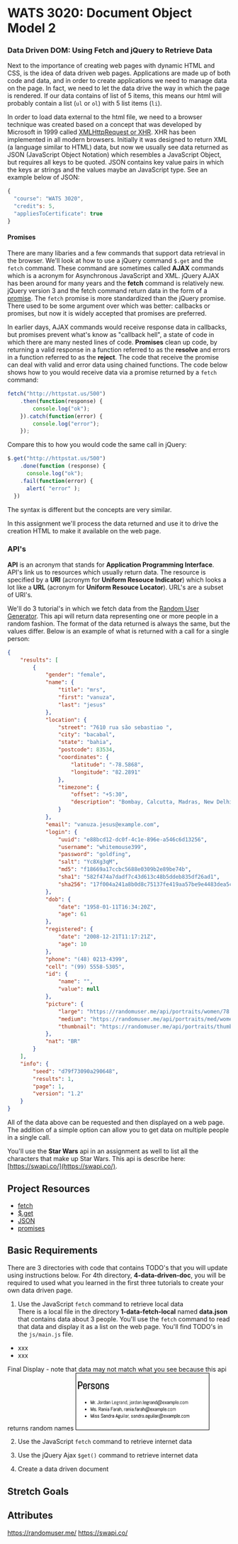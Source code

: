 # WATS 3020: Document Object Model 2
### Data Driven DOM: Using Fetch and jQuery to Retrieve Data

Next to the importance of creating web pages with dynamic HTML and CSS, is the idea of data driven web pages.  Applications are made up of both code and data, and in order to create applications we need to manage data on the page.  In fact, we need to let the data drive the way in which the page is rendered.  If our data contains of list of 5 items, this means our html will probably contain a list (`ul` or `ol`) with 5 list items (`li`).

In order to load data external to the html file, we need to a browser technique was created based on a concept that was developed by Microsoft in 1999 called [XMLHttpRequest or XHR](https://en.wikipedia.org/wiki/XMLHttpRequest).  XHR has been implemented in all modern browsers.  Initially it was designed to return XML (a language similar to HTML) data, but now we usually see data returned as JSON (JavaScript Object Notation) which resembles a JavaScript Object, but requires all keys to be quoted. JSON contains key value pairs in which the keys ar strings and the values maybe an JavaScript type. See an example below of JSON:
```JavaScript
{
  "course": "WATS 3020",
  "credit"s: 5,
  "appliesToCertificate": true
}
```
#### Promises
There are many libaries and a few commands that support data retrieval in the browser. We'll look at how to use a jQuery command `$.get` and the `fetch` command. These command are sometimes called  **AJAX** commands which is a acronym for Asynchronous JavaScript and XML.  jQuery AJAX has been around for many years and the **fetch** command is relatively new.  jQuery version 3 and the fetch command return data in the form of a [promise](https://developer.mozilla.org/en-US/docs/Web/JavaScript/Reference/Global_Objects/Promise).  The `fetch` promise is more standardized than the jQuery promise. There used to be some argument over which was better: callbacks or promises, but now it is widely accepted that promises are preferred.

In earlier days, AJAX commands would receive response data in callbacks, but promises prevent what's know as "callback hell", a state of code in which there are many nested lines of code.  **Promises** clean up code, by returning a valid response in a function referred to as the **resolve** and errors in a function referred to as the **reject**. The code that receive the promise can deal with valid and error data using chained functions.  The code below shows how to you would receive data via a promise returned by a `fetch` command:
```JavaScript
fetch("http://httpstat.us/500")
    .then(function(response) {
        console.log("ok");
    }).catch(function(error) {
        console.log("error");
    });
```
Compare this to how you would code the same call in jQuery:
```JavaSCript
$.get("http://httpstat.us/500")
    .done(function (response) {
      console.log("ok");
    .fail(function(error) {
      alert( "error" );
  })
```
The syntax is different but the concepts are very similar.

In this assignment we'll process the data returned and use it to drive the creation HTML to make it available on the web page.

### API's
**API** is an acronym that stands for **Application Programming Interface**.  API's link us to resources which usually return data.  The resource is specified by a **URI** (acronym for **Uniform Resouce Indicator**) which looks a lot like a **URL** (acronym for **Uniform Resouce Locator**). URL's are a subset of URI's. 

We'll do 3 tutorial's in which we fetch data from the [Random User Generator](https://randomuser.me).  This api will return data representing one or more people in a random fashion.  The format of the data returned is always the same, but the values differ.  Below is an example of what is returned with a call for a single person:
```JSON
{
    "results": [
        {
            "gender": "female",
            "name": {
                "title": "mrs",
                "first": "vanuza",
                "last": "jesus"
            },
            "location": {
                "street": "7610 rua são sebastiao ",
                "city": "bacabal",
                "state": "bahia",
                "postcode": 83534,
                "coordinates": {
                    "latitude": "-78.5868",
                    "longitude": "82.2891"
                },
                "timezone": {
                    "offset": "+5:30",
                    "description": "Bombay, Calcutta, Madras, New Delhi"
                }
            },
            "email": "vanuza.jesus@example.com",
            "login": {
                "uuid": "e88bcd12-dc0f-4c1e-896e-a546c6d13256",
                "username": "whitemouse399",
                "password": "goldfing",
                "salt": "Yc8Xg3qM",
                "md5": "f18669a17ccbc5688e0309b2e89be74b",
                "sha1": "582f474a7dadf7c43d613c48b5ddeb835df26ad1",
                "sha256": "17f004a241a8b0d8c75137fe419aa57be9e4483dea5cb4ca43acb12e18598c72"
            },
            "dob": {
                "date": "1958-01-11T16:34:20Z",
                "age": 61
            },
            "registered": {
                "date": "2008-12-21T11:17:21Z",
                "age": 10
            },
            "phone": "(48) 0213-4399",
            "cell": "(99) 5558-5305",
            "id": {
                "name": "",
                "value": null
            },
            "picture": {
                "large": "https://randomuser.me/api/portraits/women/78.jpg",
                "medium": "https://randomuser.me/api/portraits/med/women/78.jpg",
                "thumbnail": "https://randomuser.me/api/portraits/thumb/women/78.jpg"
            },
            "nat": "BR"
        }
    ],
    "info": {
        "seed": "d79f73090a290648",
        "results": 1,
        "page": 1,
        "version": "1.2"
    }
}
```
All of the data above can be requested and then displayed on a web page.  The addition of a simple option can allow you to get data on multiple people in a single call.

You'll use the **Star Wars** api in an assignment as well to list all the characters that make up Star Wars.  This api is describe here: [https://swapi.co/](https://swapi.co/). 

## Project Resources
- [fetch](https://developer.mozilla.org/en-US/docs/Web/API/Fetch_API)  
- [$.get](https://api.jquery.com/jquery.get/)
- [JSON](https://developer.mozilla.org/en-US/docs/Glossary/JSON)  
- [promises](https://developer.mozilla.org/en-US/docs/Web/JavaScript/Guide/Using_promises)

## Basic Requirements
There are 3 directories with code that contains TODO's that you will update using instructions below.  For 4th directory, **4-data-driven-doc**, you will be required to used what you learned in the first three tutorials to create your own data driven page.  

1. Use the JavaScript `fetch` command to retrieve local data  
There is a local file in the directory **1-data-fetch-local** named **data.json** that contains data about 3 people.  You'll use the `fetch` command to read that data and display it as a list on the web page.  You'll find TODO's in the `js/main.js` file. 
- xxx
- xxx

Final Display - note that data may not match what you see because this api returns random names
<img src="./images/fetch-local.png" style="display:inline-block;border:1px solid black" width="300" />


2. Use the JavaScript `fetch` command to retrieve internet data

3. Use the jQuery Ajax `$get()` command to retrieve internet data

4. Create a data driven document

## Stretch Goals

## Attributes

https://randomuser.me/
https://swapi.co/
